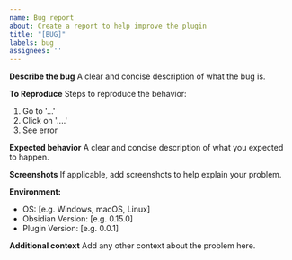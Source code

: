 ```yaml
---
name: Bug report
about: Create a report to help improve the plugin
title: "[BUG]"
labels: bug
assignees: ''
---
```


**Describe the bug**
A clear and concise description of what the bug is.

**To Reproduce**
Steps to reproduce the behavior:
1. Go to '...'
2. Click on '....'
3. See error

**Expected behavior**
A clear and concise description of what you expected to happen.

**Screenshots**
If applicable, add screenshots to help explain your problem.

**Environment:**
 - OS: [e.g. Windows, macOS, Linux]
 - Obsidian Version: [e.g. 0.15.0]
 - Plugin Version: [e.g. 0.0.1]

**Additional context**
Add any other context about the problem here. 